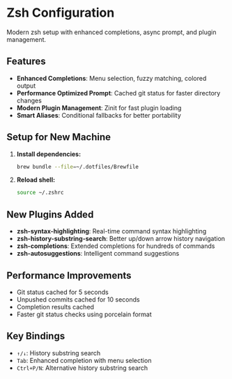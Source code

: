 # Zsh Configuration

Modern zsh setup with enhanced completions, async prompt, and plugin management.

## Features

- **Enhanced Completions**: Menu selection, fuzzy matching, colored output
- **Performance Optimized Prompt**: Cached git status for faster directory changes
- **Modern Plugin Management**: Zinit for fast plugin loading
- **Smart Aliases**: Conditional fallbacks for better portability

## Setup for New Machine

1. **Install dependencies:**
   ```bash
   brew bundle --file=~/.dotfiles/Brewfile
   ```

2. **Reload shell:**
   ```bash
   source ~/.zshrc
   ```

## New Plugins Added

- **zsh-syntax-highlighting**: Real-time command syntax highlighting
- **zsh-history-substring-search**: Better up/down arrow history navigation
- **zsh-completions**: Extended completions for hundreds of commands
- **zsh-autosuggestions**: Intelligent command suggestions

## Performance Improvements

- Git status cached for 5 seconds
- Unpushed commits cached for 10 seconds
- Completion results cached
- Faster git status checks using porcelain format

## Key Bindings

- `↑/↓`: History substring search
- `Tab`: Enhanced completion with menu selection
- `Ctrl+P/N`: Alternative history substring search